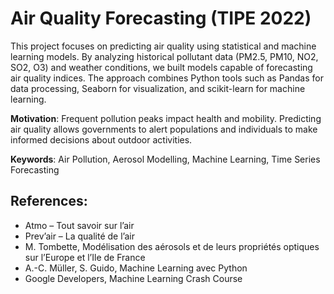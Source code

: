 # Air Quality Forecasting (TIPE 2022)

This project focuses on predicting air quality using statistical and machine learning models. By analyzing historical pollutant data (PM2.5, PM10, NO2, SO2, O3) and weather conditions, we built models capable of forecasting air quality indices. The approach combines Python tools such as Pandas for data processing, Seaborn for visualization, and scikit-learn for machine learning.

**Motivation**: Frequent pollution peaks impact health and mobility. Predicting air quality allows governments to alert populations and individuals to make informed decisions about outdoor activities.

**Keywords**: Air Pollution, Aerosol Modelling, Machine Learning, Time Series Forecasting

## References:
- Atmo – Tout savoir sur l’air
- Prev’air – La qualité de l’air
- M. Tombette, Modélisation des aérosols et de leurs propriétés optiques sur l’Europe et l’Ile de France
- A.-C. Müller, S. Guido, Machine Learning avec Python
- Google Developers, Machine Learning Crash Course
